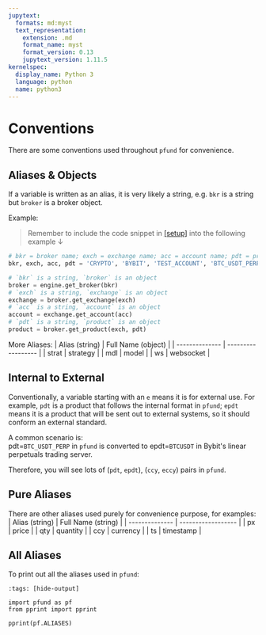 ```yaml
---
jupytext:
  formats: md:myst
  text_representation:
    extension: .md
    format_name: myst
    format_version: 0.13
    jupytext_version: 1.11.5
kernelspec:
  display_name: Python 3
  language: python
  name: python3
---
```


# Conventions
There are some conventions used throughout `pfund` for convenience.


## Aliases & Objects
If a variable is written as an alias, it is very likely a string, e.g.
`bkr` is a string but `broker` is a broker object.

Example:
> Remember to include the code snippet in [[setup]](./setup.md) into the following example ↓
```python
# bkr = broker name; exch = exchange name; acc = account name; pdt = product name
bkr, exch, acc, pdt = 'CRYPTO', 'BYBIT', 'TEST_ACCOUNT', 'BTC_USDT_PERP'

# `bkr` is a string, `broker` is an object
broker = engine.get_broker(bkr)
# `exch` is a string, `exchange` is an object
exchange = broker.get_exchange(exch)
# `acc` is a string, `account` is an object
account = exchange.get_account(acc)
# `pdt` is a string, `product` is an object
product = broker.get_product(exch, pdt)
```

More Aliases:
| Alias (string) | Full Name (object) |
| -------------- | ------------------ |
| strat          | strategy           |
| mdl            | model              |
| ws             | websocket          |


## Internal to External
Conventionally, a variable starting with an `e` means it is for external use. For example, `pdt` is a product that follows the internal format in `pfund`; `epdt` means it is a product that will be sent out to external systems, so it should conform an external standard.

A common scenario is: \
pdt=`BTC_USDT_PERP` in `pfund` is converted to epdt=`BTCUSDT` in Bybit's linear perpetuals trading server.

Therefore, you will see lots of (`pdt`, `epdt`), (`ccy`, `eccy`) pairs in `pfund`.

## Pure Aliases
There are other aliases used purely for convenience purpose, for examples:
| Alias (string) | Full Name (string) |
| -------------- | ------------------ |
| px             | price              |
| qty            | quantity           |
| ccy            | currency           |
| ts             | timestamp          |

## All Aliases
To print out all the aliases used in `pfund`:
```{code-cell}
:tags: [hide-output]

import pfund as pf
from pprint import pprint

pprint(pf.ALIASES)
```
